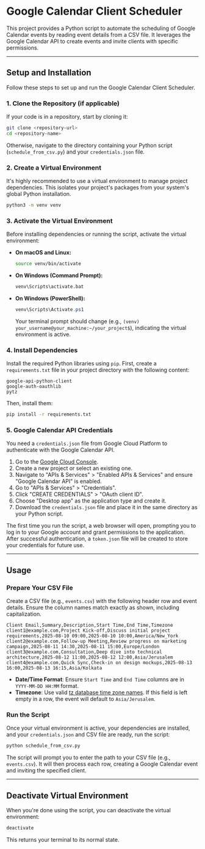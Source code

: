 # Google Calendar Client Scheduler

This project provides a Python script to automate the scheduling of Google Calendar events by reading event details from a CSV file. It leverages the Google Calendar API to create events and invite clients with specific permissions.

-----

## Setup and Installation

Follow these steps to set up and run the Google Calendar Client Scheduler.

### 1\. Clone the Repository (if applicable)

If your code is in a repository, start by cloning it:

```bash
git clone <repository-url>
cd <repository-name>
```

Otherwise, navigate to the directory containing your Python script (`schedule_from_csv.py`) and your `credentials.json` file.

### 2\. Create a Virtual Environment

It's highly recommended to use a virtual environment to manage project dependencies. This isolates your project's packages from your system's global Python installation.

```bash
python3 -m venv venv
```

### 3\. Activate the Virtual Environment

Before installing dependencies or running the script, activate the virtual environment:

  * **On macOS and Linux:**

    ```bash
    source venv/bin/activate
    ```

  * **On Windows (Command Prompt):**

    ```cmd
    venv\Scripts\activate.bat
    ```

  * **On Windows (PowerShell):**

    ```powershell
    venv\Scripts\Activate.ps1
    ```

    Your terminal prompt should change (e.g., `(venv) your_username@your_machine:~/your_project$`), indicating the virtual environment is active.

### 4\. Install Dependencies

Install the required Python libraries using `pip`. First, create a `requirements.txt` file in your project directory with the following content:

```
google-api-python-client
google-auth-oauthlib
pytz
```

Then, install them:

```bash
pip install -r requirements.txt
```

### 5\. Google Calendar API Credentials

You need a `credentials.json` file from Google Cloud Platform to authenticate with the Google Calendar API.

1.  Go to the [Google Cloud Console](https://console.cloud.google.com/).
2.  Create a new project or select an existing one.
3.  Navigate to "APIs & Services" \> "Enabled APIs & Services" and ensure "Google Calendar API" is enabled.
4.  Go to "APIs & Services" \> "Credentials".
5.  Click "CREATE CREDENTIALS" \> "OAuth client ID".
6.  Choose "Desktop app" as the application type and create it.
7.  Download the `credentials.json` file and place it in the same directory as your Python script.

The first time you run the script, a web browser will open, prompting you to log in to your Google account and grant permissions to the application. After successful authentication, a `token.json` file will be created to store your credentials for future use.

-----

## Usage

### Prepare Your CSV File

Create a CSV file (e.g., `events.csv`) with the following header row and event details. Ensure the column names match exactly as shown, including capitalization.

```csv
Client Email,Summary,Description,Start Time,End Time,Timezone
client1@example.com,Project Kick-off,Discuss initial project requirements,2025-08-10 09:00,2025-08-10 10:00,America/New_York
client2@example.com,Follow-up Meeting,Review progress on marketing campaign,2025-08-11 14:30,2025-08-11 15:00,Europe/London
client3@example.com,Consultation,Deep dive into technical architecture,2025-08-12 11:00,2025-08-12 12:00,Asia/Jerusalem
client4@example.com,Quick Sync,Check-in on design mockups,2025-08-13 16:00,2025-08-13 16:15,Asia/Kolkata
```

  * **Date/Time Format**: Ensure `Start Time` and `End Time` columns are in `YYYY-MM-DD HH:MM` format.
  * **Timezone**: Use valid [tz database time zone names](https://en.wikipedia.org/wiki/List_of_tz_database_time_zones). If this field is left empty in a row, the event will default to `Asia/Jerusalem`.

### Run the Script

Once your virtual environment is active, your dependencies are installed, and your `credentials.json` and CSV file are ready, run the script:

```bash
python schedule_from_csv.py
```

The script will prompt you to enter the path to your CSV file (e.g., `events.csv`). It will then process each row, creating a Google Calendar event and inviting the specified client.

-----

## Deactivate Virtual Environment

When you're done using the script, you can deactivate the virtual environment:

```bash
deactivate
```

This returns your terminal to its normal state.